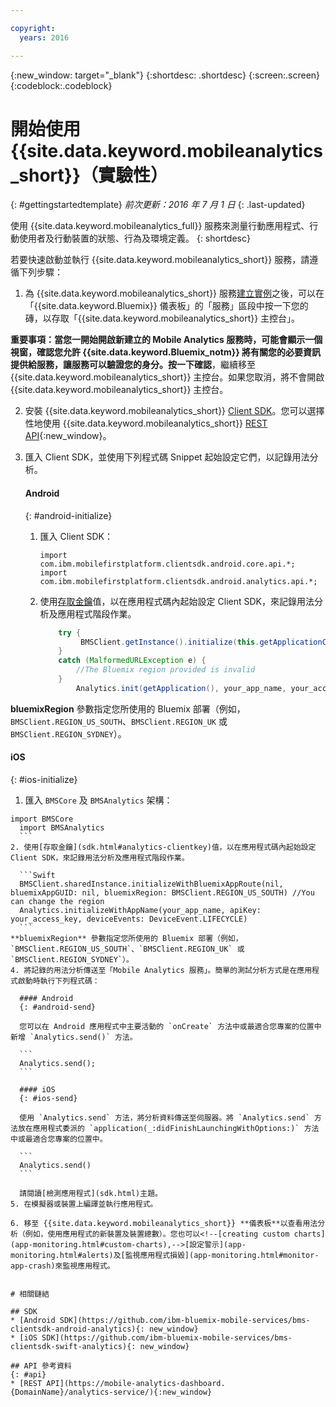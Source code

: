 ```yaml
---

copyright:
  years: 2016

---
```

{:new_window: target="_blank"}
{:shortdesc: .shortdesc}
{:screen:.screen}
{:codeblock:.codeblock}

# 開始使用 {{site.data.keyword.mobileanalytics_short}}（實驗性）  

{: #gettingstartedtemplate}
*前次更新：2016 年 7 月 1 日*
{: .last-updated}

使用 {{site.data.keyword.mobileanalytics_full}} 服務來測量行動應用程式、行動使用者及行動裝置的狀態、行為及環境定義。
{: shortdesc}

若要快速啟動並執行 {{site.data.keyword.mobileanalytics_short}} 服務，請遵循下列步驟：

1. 為 {{site.data.keyword.mobileanalytics_short}} 服務[建立實例](https://console.{DomainName}/docs/services/reqnsi.html#req_instance)之後，可以在「{{site.data.keyword.Bluemix}} 儀表板」的「服務」區段中按一下您的磚，以存取「{{site.data.keyword.mobileanalytics_short}} 主控台」。

  **重要事項：**當您一開始開啟新建立的 Mobile Analytics 服務時，可能會顯示一個視窗，確認您允許 {{site.data.keyword.Bluemix_notm}} 將有關您的必要資訊提供給服務，讓服務可以驗證您的身分。按一下**確認**，繼續移至 {{site.data.keyword.mobileanalytics_short}} 主控台。如果您取消，將不會開啟 {{site.data.keyword.mobileanalytics_short}} 主控台。

2. 安裝 {{site.data.keyword.mobileanalytics_short}} [Client SDK](install-client-sdk.html)。您可以選擇性地使用 {{site.data.keyword.mobileanalytics_short}} [REST API](https://mobile-analytics-dashboard.eu-gb.bluemix.net/analytics-service/){:new_window}。

3. 匯入 Client SDK，並使用下列程式碼 Snippet 起始設定它們，以記錄用法分析。

	#### Android
	{: #android-initialize}
	1. 匯入 Client SDK：

		```
		import com.ibm.mobilefirstplatform.clientsdk.android.core.api.*;
		import com.ibm.mobilefirstplatform.clientsdk.android.analytics.api.*;
		```
	2. 使用[存取金鑰](sdk.html#analytics-clientkey)值，以在應用程式碼內起始設定 Client SDK，來記錄用法分析及應用程式階段作業。

		```Java
			try {
			     BMSClient.getInstance().initialize(this.getApplicationContext(), "", "", BMSClient.REGION_US_SOUTH);
			}
			catch (MalformedURLException e) {
	            //The Bluemix region provided is invalid
	        }
				Analytics.init(getApplication(), your_app_name, your_access_key, Analytics.DeviceEvent.LIFECYCLE);
		```
**bluemixRegion** 參數指定您所使用的 Bluemix 部署（例如，`BMSClient.REGION_US_SOUTH`、`BMSClient.REGION_UK` 或 `BMSClient.REGION_SYDNEY`）。
  #### iOS
  {: #ios-initialize}
  1. 匯入 `BMSCore` 及 `BMSAnalytics` 架構：
  
  ```
import BMSCore
    import BMSAnalytics
    ```
  2. 使用[存取金鑰](sdk.html#analytics-clientkey)值，以在應用程式碼內起始設定 Client SDK，來記錄用法分析及應用程式階段作業。
 
	```Swift
	BMSClient.sharedInstance.initializeWithBluemixAppRoute(nil, bluemixAppGUID: nil, bluemixRegion: BMSClient.REGION_US_SOUTH) //You can change the region
	Analytics.initializeWithAppName(your_app_name, apiKey: your_access_key, deviceEvents: DeviceEvent.LIFECYCLE)
	```
**bluemixRegion** 參數指定您所使用的 Bluemix 部署（例如，`BMSClient.REGION_US_SOUTH`、`BMSClient.REGION_UK` 或 `BMSClient.REGION_SYDNEY`）。
4. 將記錄的用法分析傳送至「Mobile Analytics 服務」。簡單的測試分析方式是在應用程式啟動時執行下列程式碼：

	#### Android
	{: #android-send}

	您可以在 Android 應用程式中主要活動的 `onCreate` 方法中或最適合您專案的位置中新增 `Analytics.send()` 方法。

	```
	Analytics.send();
	```

	#### iOS
	{: #ios-send}

	使用 `Analytics.send` 方法，將分析資料傳送至伺服器。將 `Analytics.send` 方法放在應用程式委派的 `application(_:didFinishLaunchingWithOptions:)` 方法中或最適合您專案的位置中。

	```
	Analytics.send()
	```

	請閱讀[檢測應用程式](sdk.html)主題。
5. 在模擬器或裝置上編譯並執行應用程式。

6. 移至 {{site.data.keyword.mobileanalytics_short}} **儀表板**以查看用法分析（例如，使用應用程式的新裝置及裝置總數）。您也可以<!--[creating custom charts](app-monitoring.html#custom-charts),-->[設定警示](app-monitoring.html#alerts)及[監視應用程式損毀](app-monitoring.html#monitor-app-crash)來監視應用程式。


# 相關鏈結

## SDK
* [Android SDK](https://github.com/ibm-bluemix-mobile-services/bms-clientsdk-android-analytics){: new_window}  
* [iOS SDK](https://github.com/ibm-bluemix-mobile-services/bms-clientsdk-swift-analytics){: new_window}

## API 參考資料
{: #api}
* [REST API](https://mobile-analytics-dashboard.{DomainName}/analytics-service/){:new_window}
